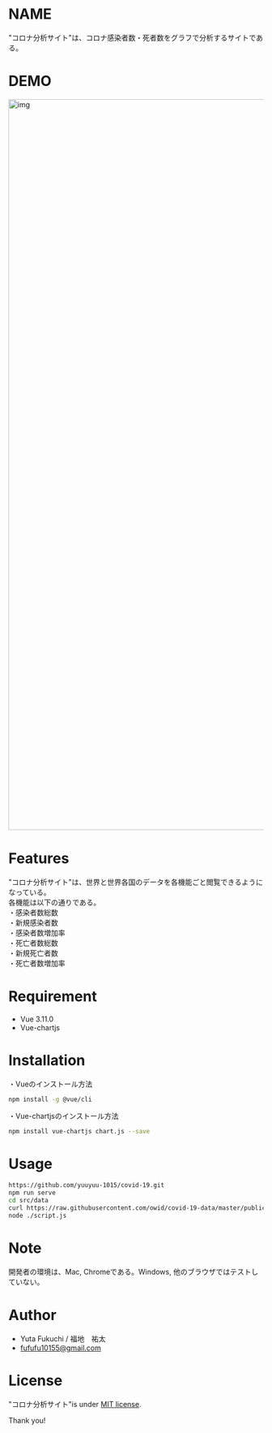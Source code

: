 # NAME
 
"コロナ分析サイト"は、コロナ感染者数・死者数をグラフで分析するサイトである。
 
 
# DEMO
 
<img width="1440" alt="img" src="https://user-images.githubusercontent.com/60467960/80489954-9458b880-899b-11ea-9b5d-e7e20d42f082.png">
 
# Features
 
"コロナ分析サイト"は、世界と世界各国のデータを各機能ごと閲覧できるようになっている。<br>
各機能は以下の通りである。<br>
・感染者数総数<br>
・新規感染者数<br>
・感染者数増加率<br>
・死亡者数総数<br>
・新規死亡者数<br>
・死亡者数増加率<br>
 
 
# Requirement
 
* Vue 3.11.0
* Vue-chartjs 
 
 
# Installation
 
・Vueのインストール方法 
 
```bash
npm install -g @vue/cli
```

・Vue-chartjsのインストール方法

```bash
npm install vue-chartjs chart.js --save
```

 
# Usage
  
```bash
https://github.com/yuuyuu-1015/covid-19.git
npm run serve
cd src/data
curl https://raw.githubusercontent.com/owid/covid-19-data/master/public/data/ecdc/full_data.csv > AllData.csv
node ./script.js
```
 
 
# Note
 
開発者の環境は、Mac, Chromeである。Windows, 他のブラウザではテストしていない。
 
 
# Author
  
* Yuta Fukuchi / 福地　祐太
* fufufu10155@gmail.com


# License
 
"コロナ分析サイト"is under [MIT license](https://en.wikipedia.org/wiki/MIT_License).
 

Thank you!
